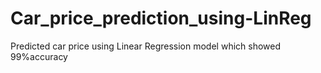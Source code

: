 # Car_price_prediction_using-LinReg
Predicted car price using Linear Regression model which showed 99%accuracy
